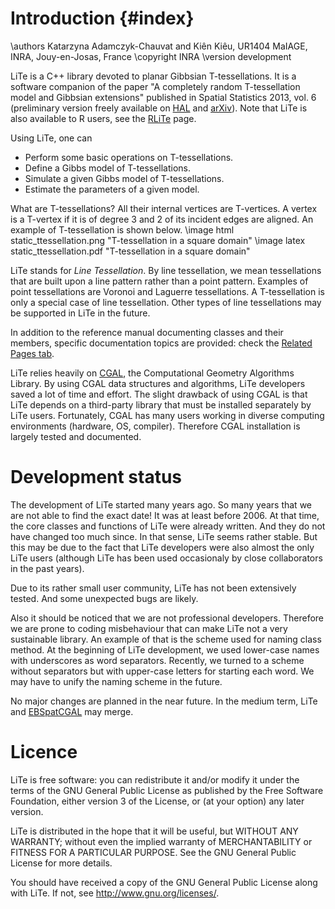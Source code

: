 Introduction {#index}
============

<!-- Line Tessellation (LiTe) library
     |||Development version
     Authors: Katarzyna Adamczyk and Kiên Kiêu.
     |||Copyright INRA 2006-yyyy.
     Interdeposit Certification: IDDN.FR.001.030007.000.R.P.2015.000.31235
     License: GPL v3. -->

\authors Katarzyna Adamczyk-Chauvat and Kiên Kiêu, UR1404 MaIAGE, INRA, Jouy-en-Josas, France
\copyright INRA
\version development

LiTe is a C++ library devoted to planar Gibbsian T-tessellations. It is a software companion of the paper "A completely random T-tessellation model and Gibbsian extensions" published in Spatial Statistics 2013, vol. 6 (preliminary version freely available on [HAL](http://hal.archives-ouvertes.fr/hal-00785980) and [arXiv](http://fr.arxiv.org/abs/1302.1809)). Note that LiTe is also available to R users, see the [RLiTe](rlite.html) page.

Using LiTe, one can 
- Perform some basic operations on T-tessellations.
- Define a Gibbs model of T-tessellations.
- Simulate a given Gibbs model of T-tessellations.
- Estimate the parameters of a given model. 

What are T-tessellations? All their internal vertices are T-vertices. A vertex is a T-vertex if it is of degree 3 and 2 of its incident edges are aligned. An  example of T-tessellation is shown below.
\image html static_ttessellation.png "T-tessellation in a square domain"
\image latex static_ttessellation.pdf "T-tessellation in a square domain"

LiTe stands for _Line Tessellation_. By line tessellation, we mean tessellations that are built upon a line pattern rather than a point pattern. Examples of point tessellations are Voronoi and Laguerre tessellations. A T-tessellation is only a special case of line tessellation. Other types of line tessellations may be supported in LiTe in the future.

In addition to the reference manual documenting classes and their members, specific documentation topics are provided: check the [Related Pages tab](pages.html).

LiTe relies heavily on [CGAL](http://www.cgal.org), the Computational Geometry Algorithms Library. By using CGAL data structures and algorithms, LiTe developers saved a lot of time and effort. The slight drawback of using CGAL is that LiTe depends on a third-party library that must be installed separately by LiTe users. Fortunately, CGAL has many users working in diverse computing environments (hardware, OS, compiler). Therefore CGAL installation is largely tested and documented.

Development status
==================
The development of LiTe started many years ago. So many years that we are not able to find the exact date! It was at least before 2006. At that time, the core classes and functions of LiTe were already written. And they do not have changed too much since. In that sense, LiTe seems rather stable. But this may be due to the fact that LiTe developers were also almost the only LiTe users (although LiTe has been used occasionaly by close collaborators in the past years).

Due to its rather small user community, LiTe has not been extensively tested. And some unexpected bugs are likely.

Also it should be noticed that we are not professional developers. Therefore we are prone to coding misbehaviour that can make LiTe not a very sustainable library. An example of that is the scheme used for naming class method. At the beginning of LiTe development, we used lower-case names with underscores as word separators. Recently, we turned to a scheme without separators but with upper-case letters for starting each word. We may have to unify the naming scheme in the future.

No major changes are planned in the near future. In the medium term, LiTe and [EBSpatCGAL](https://github.com/rcqls/EBSpatCGAL) may merge. 

Licence
=======
LiTe is free software: you can redistribute it and/or modify
it under the terms of the GNU General Public License as published by
the Free Software Foundation, either version 3 of the License, or
(at your option) any later version.

LiTe is distributed in the hope that it will be useful,
but WITHOUT ANY WARRANTY; without even the implied warranty of
MERCHANTABILITY or FITNESS FOR A PARTICULAR PURPOSE.  See the
GNU General Public License for more details.

You should have received a copy of the GNU General Public License
along with LiTe.  If not, see <http://www.gnu.org/licenses/>.
